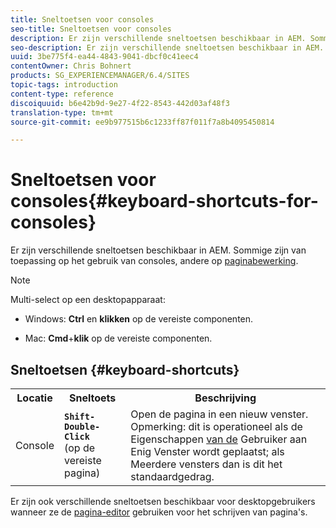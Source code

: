 ```yaml
---
title: Sneltoetsen voor consoles
seo-title: Sneltoetsen voor consoles
description: Er zijn verschillende sneltoetsen beschikbaar in AEM. Sommige zijn van toepassing op het gebruik van consoles, andere op paginabewerking.
seo-description: Er zijn verschillende sneltoetsen beschikbaar in AEM. Sommige zijn van toepassing op het gebruik van consoles, andere op paginabewerking.
uuid: 3be775f4-ea44-4843-9041-dbcf0c41eec4
contentOwner: Chris Bohnert
products: SG_EXPERIENCEMANAGER/6.4/SITES
topic-tags: introduction
content-type: reference
discoiquuid: b6e42b9d-9e27-4f22-8543-442d03af48f3
translation-type: tm+mt
source-git-commit: ee9b977515b6c1233ff87f011f7a8b4095450814

---
```



# Sneltoetsen voor consoles{#keyboard-shortcuts-for-consoles}

Er zijn verschillende sneltoetsen beschikbaar in AEM. Sommige zijn van toepassing op het gebruik van consoles, andere op [paginabewerking](/help/sites-classic-ui-authoring/classic-page-author-keyboard-shortcuts.md).

>[!NOTE]
>
>Multi-select op een desktopapparaat:
>
>* Windows: **Ctrl** en **klikken** op de vereiste componenten.
   >
   >
* Mac: **Cmd**+**klik** op de vereiste componenten.
>



## Sneltoetsen {#keyboard-shortcuts}

<table> 
 <tbody> 
  <tr> 
   <th>Locatie</th> 
   <th>Sneltoets</th> 
   <th>Beschrijving</th> 
  </tr> 
  <tr> 
   <td>Console</td> 
   <td><strong><code>Shift-Double-Click</code></strong><br /> (op de vereiste pagina)</td> 
   <td>Open de pagina in een nieuw venster.<br /><strong> </strong>Opmerking: dit is operationeel als de Eigenschappen <a href="/help/sites-classic-ui-authoring/author-env-user-props.md">van de</a> Gebruiker aan Enig Venster wordt geplaatst; als Meerdere vensters dan is dit het standaardgedrag.</td> 
  </tr> 
 </tbody> 
</table>

Er zijn ook verschillende sneltoetsen beschikbaar voor desktopgebruikers wanneer ze de [pagina-editor](/help/sites-classic-ui-authoring/classic-page-author-keyboard-shortcuts.md) gebruiken voor het schrijven van pagina&#39;s.
